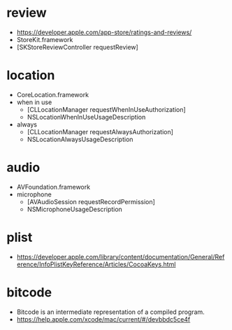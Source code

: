# review
* https://developer.apple.com/app-store/ratings-and-reviews/
* StoreKit.framework
* [SKStoreReviewController requestReview]

# location
* CoreLocation.framework
* when in use
    * [CLLocationManager requestWhenInUseAuthorization]
    * NSLocationWhenInUseUsageDescription
* always
    * [CLLocationManager requestAlwaysAuthorization]
    * NSLocationAlwaysUsageDescription

# audio
* AVFoundation.framework
* microphone
    * [AVAudioSession requestRecordPermission]
    * NSMicrophoneUsageDescription

# plist
* https://developer.apple.com/library/content/documentation/General/Reference/InfoPlistKeyReference/Articles/CocoaKeys.html

# bitcode
* Bitcode is an intermediate representation of a compiled program.
* https://help.apple.com/xcode/mac/current/#/devbbdc5ce4f
